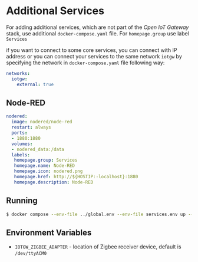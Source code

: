 # Additional Services

For adding additional services, which are not part of the *Open IoT Gateway* stack, use additional `docker-compose.yaml` file. For `homepage.group` use label `Services`

if you want to connect to some core services, you can connect with IP address or you can connect your services to the same network `iotgw` by specifying the network in `docker-compose.yaml` file following way:

```yaml
networks:
  iotgw:
    external: true
```


## Node-RED

```yaml
nodered:
  image: nodered/node-red
  restart: always
  ports:
  - 1880:1880
  volumes:
  - nodered_data:/data
  labels:
   homepage.group: Services
   homepage.name: Node-RED
   homepage.icon: nodered.png
   homepage.href: http://${HOSTIP:-localhost}:1880
   homepage.description: Node-RED
```

## Running

```bash
$ docker compose --env-file ../global.env --env-file services.env up --detach
```

## Environment Variables

* `IOTGW_ZIGBEE_ADAPTER` - location of Zigbee receiver device, default is `/dev/ttyACM0`
